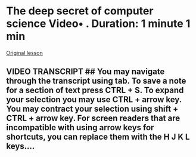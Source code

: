 # The deep secret of computer science Video• . Duration: 1 minute 1 min

[Original lesson](https://www.coursera.org/learn/uol-how-computers-work/lecture/TJFVG/the-deep-secret-of-computer-science)

## VIDEO TRANSCRIPT ## You may navigate through the transcript using tab. To save a note for a section of text press CTRL + S. To expand your selection you may use CTRL + arrow key. You may contract your selection using shift + CTRL + arrow key. For screen readers that are incompatible with using arrow keys for shortcuts, you can replace them with the H J K L keys....

